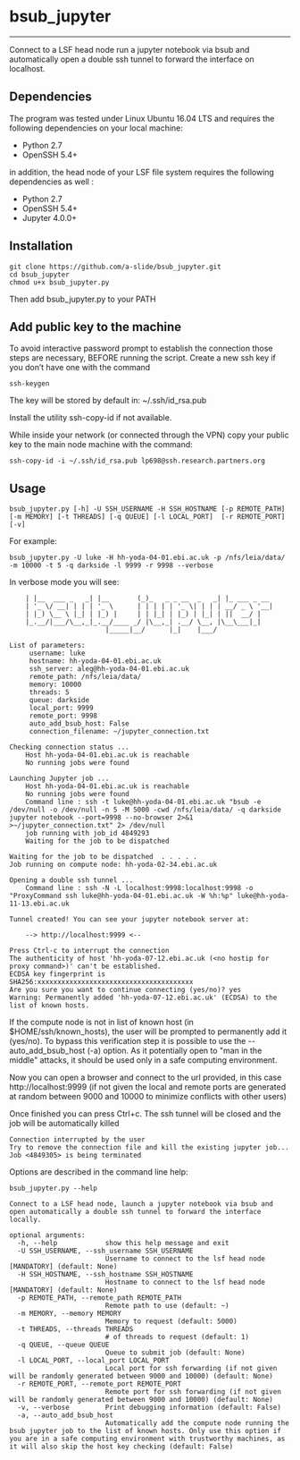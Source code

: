 # bsub_jupyter
------------

Connect to a LSF head node run a jupyter notebook via bsub and automatically open a double ssh tunnel to forward the interface on localhost.

## Dependencies

The program was tested under Linux Ubuntu 16.04 LTS and requires the following dependencies on your local machine:

* Python 2.7
* OpenSSH 5.4+

in addition, the head node of your LSF file system requires the following dependencies as well :
* Python 2.7
* OpenSSH 5.4+
* Jupyter 4.0.0+

## Installation

```
git clone https://github.com/a-slide/bsub_jupyter.git
cd bsub_jupyter
chmod u+x bsub_jupyter.py
```

Then add bsub_jupyter.py to your PATH

## Add public key to the machine

To avoid interactive password prompt  to establish the connection those steps are necessary, BEFORE running the script. Create a new ssh key if you don’t have one with the command

```
ssh-keygen
```
The key will be stored by default in: ~/.ssh/id_rsa.pub 

Install the utility ssh-copy-id if not available. 

While inside your network (or connected through the VPN) copy your public key to the main node machine with the command:

```
ssh-copy-id -i ~/.ssh/id_rsa.pub lp698@ssh.research.partners.org
```

## Usage
```
bsub_jupyter.py [-h] -U SSH_USERNAME -H SSH_HOSTNAME [-p REMOTE_PATH]   [-m MEMORY] [-t THREADS] [-q QUEUE] [-l LOCAL_PORT]  [-r REMOTE_PORT] [-v]
```

For example:
```
bsub_jupyter.py -U luke -H hh-yoda-04-01.ebi.ac.uk -p /nfs/leia/data/ -m 10000 -t 5 -q darkside -l 9999 -r 9998 --verbose
```

In verbose mode you will see:

```
    | |__  ___ _   _| |__       (_)_   _ _ __  _   _| |_ ___ _ __ 
    | '_ \/ __| | | | '_ \      | | | | | '_ \| | | | __/ _ \ '__|
    | |_) \__ \ |_| | |_) |     | | |_| | |_) | |_| | ||  __/ |   
    |_.__/|___/\__,_|_.__/____ _/ |\__,_| .__/ \__, |\__\___|_|   
                        |_____|__/      |_|    |___/             
    
List of parameters:
	 username: luke
	 hostname: hh-yoda-04-01.ebi.ac.uk
	 ssh_server: aleg@hh-yoda-04-01.ebi.ac.uk
	 remote_path: /nfs/leia/data/
	 memory: 10000
	 threads: 5
	 queue: darkside
	 local_port: 9999
	 remote_port: 9998
	 auto_add_bsub_host: False
	 connection_filename: ~/jupyter_connection.txt 

Checking connection status ...
	Host hh-yoda-04-01.ebi.ac.uk is reachable
	No running jobs were found

Launching Jupyter job ...
    Host hh-yoda-04-01.ebi.ac.uk is reachable
    No running jobs were found
    Command line : ssh -t luke@hh-yoda-04-01.ebi.ac.uk "bsub -e /dev/null -o /dev/null -n 5 -M 5000 -cwd /nfs/leia/data/ -q darkside jupyter notebook --port=9998 --no-browser 2>&1 >~/jupyter_connection.txt" 2> /dev/null
    job running with job_id 4849293
    Waiting for the job to be dispatched

Waiting for the job to be dispatched  . . . . . 
Job running on compute node: hh-yoda-02-34.ebi.ac.uk

Opening a double ssh tunnel ...
    Command line : ssh -N -L localhost:9998:localhost:9998 -o "ProxyCommand ssh luke@hh-yoda-04-01.ebi.ac.uk -W %h:%p" luke@hh-yoda-11-13.ebi.ac.uk

Tunnel created! You can see your jupyter notebook server at:

	--> http://localhost:9999 <--

Press Ctrl-c to interrupt the connection
The authenticity of host 'hh-yoda-07-12.ebi.ac.uk (<no hostip for proxy command>)' can't be established.
ECDSA key fingerprint is SHA256:xxxxxxxxxxxxxxxxxxxxxxxxxxxxxxxxxxxxxxx
Are you sure you want to continue connecting (yes/no)? yes
Warning: Permanently added 'hh-yoda-07-12.ebi.ac.uk' (ECDSA) to the list of known hosts.
```
If the compute node is not in list of known host (in $HOME/ssh/known_hosts), the user will be prompted to permanently add it (yes/no). To bypass this verification step it is possible to use the --auto_add_bsub_host (-a) option. As it potentially open to "man in the middle" attacks, it should be used only in a safe computing environment. 

Now you can open a browser and connect to the url provided, in this case http://localhost:9999 (if not given the local and remote ports are generated at random between 9000 and 10000 to minimize conflicts with other users)

Once finished you can press Ctrl+c. The ssh tunnel will be closed and the job will be automatically killed

```
Connection interrupted by the user
Try to remove the connection file and kill the existing jupyter job...
Job <4849305> is being terminated
```

Options are described in the command line help:

```
bsub_jupyter.py --help
```

```
Connect to a LSF head node, launch a jupyter notebook via bsub and open automatically a double ssh tunnel to forward the interface locally.

optional arguments:
  -h, --help            show this help message and exit
  -U SSH_USERNAME, --ssh_username SSH_USERNAME
                        Username to connect to the lsf head node [MANDATORY] (default: None)
  -H SSH_HOSTNAME, --ssh_hostname SSH_HOSTNAME
                        Hostname to connect to the lsf head node [MANDATORY] (default: None)
  -p REMOTE_PATH, --remote_path REMOTE_PATH
                        Remote path to use (default: ~)
  -m MEMORY, --memory MEMORY
                        Memory to request (default: 5000)
  -t THREADS, --threads THREADS
                        # of threads to request (default: 1)
  -q QUEUE, --queue QUEUE
                        Queue to submit job (default: None)
  -l LOCAL_PORT, --local_port LOCAL_PORT
                        Local port for ssh forwarding (if not given will be randomly generated between 9000 and 10000) (default: None)
  -r REMOTE_PORT, --remote_port REMOTE_PORT
                        Remote port for ssh forwarding (if not given will be randomly generated between 9000 and 10000) (default: None)
  -v, --verbose         Print debugging information (default: False)
  -a, --auto_add_bsub_host
                        Automatically add the compute node running the bsub jupyter job to the list of known hosts. Only use this option if you are in a safe computing environment with trustworthy machines, as it will also skip the host key checking (default: False)
```









